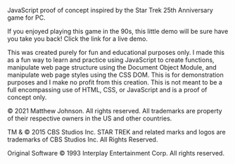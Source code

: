 JavaScript proof of concept inspired by the Star Trek 25th Anniversary game for PC.

If you enjoyed playing this game in the 90s, this little demo will be sure have you take you back! Click the link for a live demo.

This was created purely for fun and educational purposes only. I made this as a fun way to learn and practice using JavaScript to create functions, manipulate web page structure using the Document Object Module, and manipulate web page styles using the CSS DOM. This is for demonstration purposes and I make no profit from this creation. This is not meant to be a full encompassing use of HTML, CSS, or JavaScript and is a proof of concept only.

© 2021 Matthew Johnson. All rights reserved. All trademarks are property of their respective owners in the US and other countries.

TM & © 2015 CBS Studios Inc. STAR TREK and related marks and logos are trademarks of CBS Studios Inc. All Rights Reserved.

Original Software © 1993 Interplay Entertainment Corp. All rights reserved.
